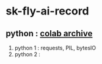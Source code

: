 # sk-fly-ai-record

## python : [colab archive](https://github.com/rimgosu/Obsidian-Vault/tree/master/%5Bsk-fly-ai%5D%20python)
1. python 1 : requests, PIL, bytesIO
2. python 2 :

